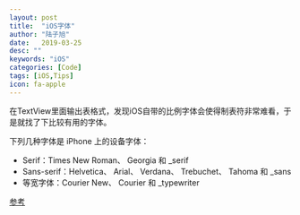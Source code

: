 ```yaml
---
layout: post
title:  "iOS字体"
author: "陆子旭"
date:   2019-03-25
desc: ""
keywords: "iOS"
categories: [Code]
tags: [iOS,Tips]
icon: fa-apple
---
```


在TextView里面输出表格式，发现iOS自带的比例字体会使得制表符非常难看，于是就找了下比较有用的字体。

下列几种字体是 iPhone 上的设备字体：
* Serif：Times New Roman、 Georgia 和 _serif
* Sans-serif：Helvetica、 Arial、 Verdana、 Trebuchet、 Tahoma 和 _sans
* 等宽字体：Courier New、 Courier 和 _typewriter

[参考](https://blog.csdn.net/raoxudong/article/details/24625061)